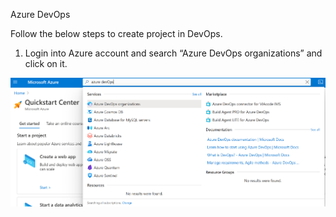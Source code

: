 Azure DevOps

Follow the below steps to create project in DevOps.

1.	Login into Azure account and search “Azure DevOps organizations” and click on it.

![organizations](organizations.png)

